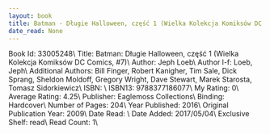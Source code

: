 ```yaml
---
layout: book
title: Batman - Długie Halloween, część 1 (Wielka Kolekcja Komiksów DC Comics,  no. 7)
date_read: None
---
```


Book Id: 33005248\ 
Title: Batman: Długie Halloween, część 1 (Wielka Kolekcja Komiksów DC Comics, #7)\ 
Author: Jeph Loeb\ 
Author l-f: Loeb, Jeph\ 
Additional Authors: Bill Finger, Robert Kanigher, Tim Sale, Dick Sprang, Sheldon Moldoff, Gregory Wright, Dave    Stewart, Marek Starosta, Tomasz Sidorkiewicz\ 
ISBN: \ 
ISBN13: 9788377186077\ 
My Rating: 0\ 
Average Rating: 4.25\ 
Publisher: Eaglemoss Collections\ 
Binding: Hardcover\ 
Number of Pages: 204\ 
Year Published: 2016\ 
Original Publication Year: 2009\ 
Date Read: \ 
Date Added: 2017/05/04\ 
Exclusive Shelf: read\ 
Read Count: 1\ 

